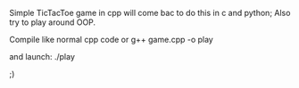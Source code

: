 Simple TicTacToe game in cpp
will come bac to do this in c and python;
Also try to play around OOP.

Compile like normal cpp code
or
g++ game.cpp -o play

and launch:
./play

;)
